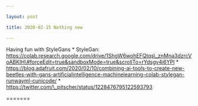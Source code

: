 ```yaml
---

layout: post

title: 2020-02-15 Nothing new

---
```



Having fun with StyleGans \* StyleGan:
https://colab.research.google.com/drive/1ShgW6wohEFQtqs\_znMna3dzrcVoABKIH\#forceEdit=true&sandboxMode=true&scrollTo=rYdsgv4i6YPl
\*
https://blog.adafruit.com/2020/02/10/combining-ai-tools-to-create-new-beetles-with-gans-artificialintelligence-machinelearning-colab-stylegan-runwayml-cunicode/
\* https://twitter.com/\_pitscher/status/1228476795122593793

=======

